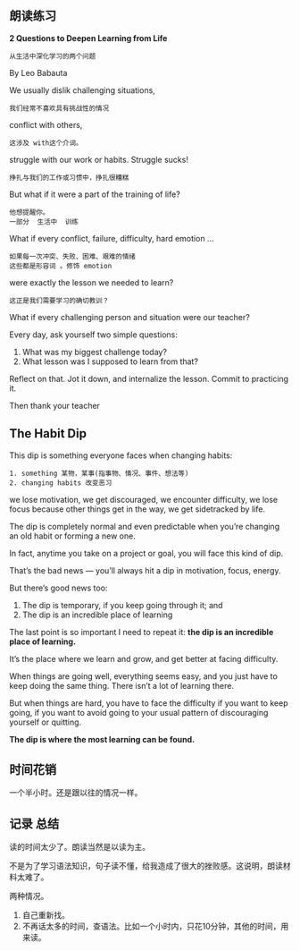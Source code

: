 ## 朗读练习 

**2 Questions to Deepen Learning from Life**

```
从生活中深化学习的两个问题
```

By Leo Babauta

We usually dislik challenging situations, 

```
我们经常不喜欢具有挑战性的情况
```



conflict with others, 

```
这涉及 with这个介词。

```

struggle with our work or habits. Struggle sucks!

```
挣扎与我们的工作或习惯中，挣扎很糟糕
```



But what if it were a part of the training of life?

```
他想提醒你。
一部分  生活中  训练
```



What if every conflict, failure, difficulty, hard emotion … 

```
如果每一次冲突、失败、困难、艰难的情绪
这些都是形容词 。修饰 emotion
```



were exactly the lesson we needed to learn? 

```
这正是我们需要学习的确切教训？
```



What if every challenging person and situation were our teacher?



Every day, ask yourself two simple questions:



1. What was my biggest challenge today?
2. What lesson was I supposed to learn from that?



Reflect on that. Jot it down, and internalize the lesson. Commit to practicing it.



Then thank your teacher









## **The Habit Dip**

This dip is something everyone faces when changing habits: 

```
1. something 某物，某事(指事物、情况、事件、想法等)
2. changing habits 改变恶习
```



we lose motivation, we get discouraged, we encounter difficulty, we lose focus because other things get in the way, we get sidetracked by life.



The dip is completely normal and even predictable when you’re changing an old habit or forming a new one. 

In fact, anytime you take on a project or goal, you will face this kind of dip.



That’s the bad news — you’ll always hit a dip in motivation, focus, energy.



But there’s good news too:



1. The dip is temporary, if you keep going through it; and
2. The dip is an incredible place of learning



The last point is so important I need to repeat it: **the dip is an incredible place of learning.**



It’s the place where we learn and grow, and get better at facing difficulty.



When things are going well, everything seems easy, and you just have to keep doing the same thing. There isn’t a lot of learning there.



But when things are hard, you have to face the difficulty if you want to keep going, if you want to avoid going to your usual pattern of discouraging yourself or quitting.



**The dip is where the most learning can be found.**



## 时间花销

一个半小时。还是跟以往的情况一样。





## 记录 总结

读的时间太少了。朗读当然是以读为主。

不是为了学习语法知识，句子读不懂，给我造成了很大的挫败感。这说明，朗读材料太难了。

两种情况。

1. 自己重新找。
2. 不再话太多的时间，查语法。比如一个小时内，只花10分钟，其他的时间，用来读。







